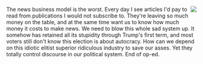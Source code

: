 <img src="http://scripting.com/images/2012/03/02/deweyDefeatsTruman.jpg" border="0" align="right">The news business model is the worst. Every day I see articles I'd pay to read from publications I would not subscribe to. They're leaving so much money on the table, and at the same time want us to know how much money it costs to make news. We need to blow this whole sad system up. It somehow has retained all its stupidity through Trump's first term, and most voters still don't know this election is about autocracy. How can we depend on this idiotic elitist superior ridiculous industry to save our asses. Yet they totally control discourse in our political system. End of op-ed. 

